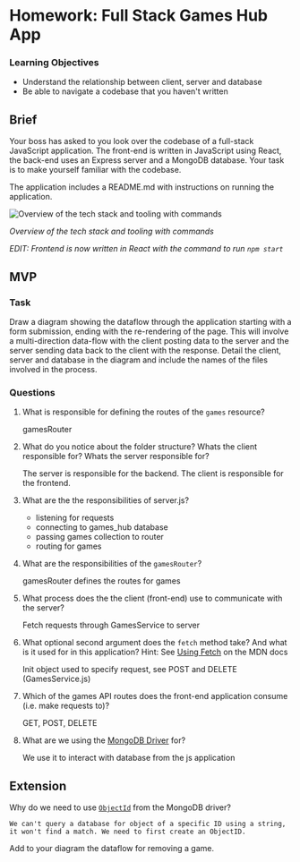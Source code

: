 # Homework: Full Stack Games Hub App

### Learning Objectives

- Understand the relationship between client, server and database
- Be able to navigate a codebase that you haven't written

## Brief

Your boss has asked to you look over the codebase of a full-stack JavaScript application. The front-end is written in JavaScript using React, the back-end uses an Express server and a MongoDB database. Your task is to make yourself familiar with the codebase.

The application includes a README.md with instructions on running the application.

![Overview of the tech stack and tooling with commands](images/tech_stack_with_commands.png)

*Overview of the tech stack and tooling with commands*

*EDIT: Frontend is now written in React with the command to run `npm start`*

## MVP

### Task

Draw a diagram showing the dataflow through the application starting with a form submission, ending with the re-rendering of the page. This will involve a multi-direction data-flow with the client posting data to the server and the server sending data back to the client with the response. Detail the client, server and database in the diagram and include the names of the files involved in the process.

### Questions

1. What is responsible for defining the routes of the `games` resource?
   
    gamesRouter

2. What do you notice about the folder structure?  Whats the client responsible for? Whats the server responsible for?
   
    The server is responsible for the backend. The client is responsible for the frontend.

3. What are the the responsibilities of server.js?
    
    - listening for requests
    - connecting to games_hub database
    - passing games collection to router
    - routing for games

4. What are the responsibilities of the `gamesRouter`?
    
    gamesRouter defines the routes for games

5. What process does the the client (front-end) use to communicate with the server?

    Fetch requests through GamesService to server

6. What optional second argument does the `fetch` method take? And what is it used for in this application? Hint: See [Using Fetch](https://developer.mozilla.org/en-US/docs/Web/API/Fetch_API/Using_Fetch) on the MDN docs

    Init object used to specify request, see POST and DELETE (GamesService.js)

7. Which of the games API routes does the front-end application consume (i.e. make requests to)?

    GET, POST, DELETE

8. What are we using the [MongoDB Driver](http://mongodb.github.io/node-mongodb-native/) for?

    We use it to interact with database from the js application

## Extension

Why do we need to use [`ObjectId`](https://mongodb.github.io/node-mongodb-native/api-bson-generated/objectid.html) from the MongoDB driver?

    We can't query a database for object of a specific ID using a string, it won't find a match. We need to first create an ObjectID.

Add to your diagram the dataflow for removing a game.
